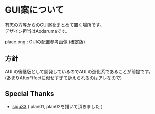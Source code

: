 GUI案について
====

有志の方等からのGUI案をまとめて置く場所です。  
デザイン担当はAodarumaです。

place.png : GUIの配置参考画像 (確定版)

## 方針

AULの後継版として開発しているのでAULの進化系であることが前提です。  
(あまりAfter\*ffectに似せすぎて訴えられるのはアレなので)

## Special Thanks

* [sigu33](https://twitter.com/@sigu_33) ( plan01, plan02を描いて頂きました )
